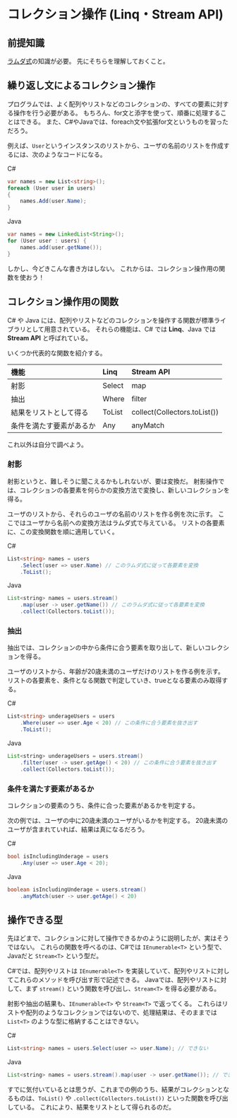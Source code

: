 # コレクション操作 (Linq・Stream API)

## 前提知識

[ラムダ式](../Lambda/Lambda.md)の知識が必要。
先にそちらを理解しておくこと。

## 繰り返し文によるコレクション操作

プログラムでは、よく配列やリストなどのコレクションの、すべての要素に対する操作を行う必要がある。
もちろん、for文と添字を使って、順番に処理することはできる。
また、C#やJavaでは、foreach文や拡張for文というものを習っただろう。

例えば、`User`というインスタンスのリストから、ユーザの名前のリストを作成するには、次のようなコードになる。

C#

```csharp
var names = new List<string>();
foreach (User user in users)
{
    names.Add(user.Name);
}
```

Java

```java
var names = new LinkedList<String>();
for (User user : users) {
    names.add(user.getName());
}
```

しかし、今どきこんな書き方はしない。
これからは、コレクション操作用の関数を使おう！

## コレクション操作用の関数

C# や Java には、配列やリストなどのコレクションを操作する関数が標準ライブラリとして用意されている。
それらの機能は、C# では **Linq**、Java では **Stream API** と呼ばれている。

いくつか代表的な関数を紹介する。

| 機能 | Linq | Stream API |
|:--|:--|:--|
|射影|Select|map|
|抽出|Where|filter|
|結果をリストとして得る|ToList|collect(Collectors.toList())|
|条件を満たす要素があるか|Any|anyMatch|

これ以外は自分で調べよう。

### 射影

射影というと、難しそうに聞こえるかもしれないが、要は変換だ。
射影操作では、コレクションの各要素を何らかの変換方法で変換し、新しいコレクションを得る。

ユーザのリストから、それらのユーザの名前のリストを作る例を次に示す。
ここではユーザから名前への変換方法はラムダ式で与えている。
リストの各要素に、この変換関数を順に適用していく。

C#

```csharp
List<string> names = users
    .Select(user => user.Name) // このラムダ式に従って各要素を変換
    .ToList();
```

Java

```java
List<string> names = users.stream()
    .map(user -> user.getName()) // このラムダ式に従って各要素を変換
    .collect(Collectors.toList());
```

### 抽出

抽出では、コレクションの中から条件に合う要素を取り出して、新しいコレクションを得る。

ユーザのリストから、年齢が20歳未満のユーザだけのリストを作る例を示す。
リストの各要素を、条件となる関数で判定していき、trueとなる要素のみ取得する。

C#

```csharp
List<string> underageUsers = users
    .Where(user => user.Age < 20) // この条件に合う要素を抜き出す
    .ToList();
```

Java

```java
List<string> underageUsers = users.stream()
    .filter(user -> user.getAge() < 20) // この条件に合う要素を抜き出す
    .collect(Collectors.toList());
```

### 条件を満たす要素があるか

コレクションの要素のうち、条件に合った要素があるかを判定する。

次の例では、ユーザの中に20歳未満のユーザがいるかを判定する。
20歳未満のユーザが含まれていれば、結果は真になるだろう。

C#

```csharp
bool isIncludingUnderage = users
    .Any(user => user.Age < 20);
```

Java

```java
boolean isIncludingUnderage = users.stream()
    .anyMatch(user -> user.getAge() < 20)
```

## 操作できる型

先ほどまで、コレクションに対して操作できるかのように説明したが、実はそうではない。
これらの関数を呼べるのは、C#では `IEnumerable<T>` という型で、Javaだと `Stream<T>` という型だ。

C#では、配列やリストは `IEnumerable<T>` を実装していて、配列やリストに対してこれらのメソッドを呼び出す形で記述できる。
Javaでは、配列やリストに対して、まず `stream()` という関数を呼び出し、`Stream<T>` を得る必要がある。

射影や抽出の結果も、`IEnumerable<T>` や `Stream<T>` で返ってくる。
これらはリストや配列のようなコレクションではないので、処理結果は、そのままでは `List<T>` のような型に格納することはできない。

C#

```csharp
List<string> names = users.Select(user => user.Name); // できない
```

Java

```java
List<string> names = users.stream().map(user -> user.getName()); // できない
```

すでに気付いているとは思うが、これまでの例のうち、結果がコレクションとなるものは、`ToList()` や `.collect(Collectors.toList())` といった関数を呼び出している。
これにより、結果をリストとして得られるのだ。
